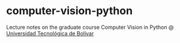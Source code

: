 # computer-vision-python
Lecture notes on the graduate course Computer Vision in Python @ [Universidad Tecnológica de Bolívar](http://www.unitecnologica.edu.co/)
